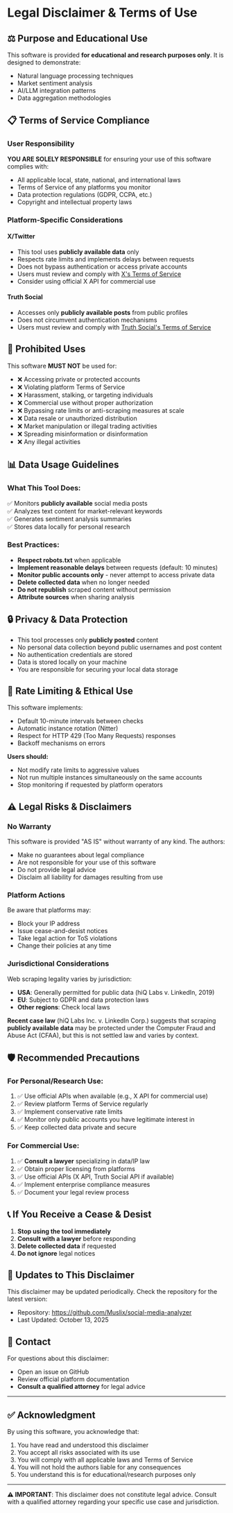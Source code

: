 # Legal Disclaimer & Terms of Use

## ⚖️ Purpose and Educational Use

This software is provided **for educational and research purposes only**. It is designed to demonstrate:
- Natural language processing techniques
- Market sentiment analysis
- AI/LLM integration patterns
- Data aggregation methodologies

## 📋 Terms of Service Compliance

### User Responsibility
**YOU ARE SOLELY RESPONSIBLE** for ensuring your use of this software complies with:
- All applicable local, state, national, and international laws
- Terms of Service of any platforms you monitor
- Data protection regulations (GDPR, CCPA, etc.)
- Copyright and intellectual property laws

### Platform-Specific Considerations

#### X/Twitter
- This tool uses **publicly available data** only
- Respects rate limits and implements delays between requests
- Does not bypass authentication or access private accounts
- Users must review and comply with [X's Terms of Service](https://twitter.com/en/tos)
- Consider using official X API for commercial use

#### Truth Social
- Accesses only **publicly available posts** from public profiles
- Does not circumvent authentication mechanisms
- Users must review and comply with [Truth Social's Terms of Service](https://truthsocial.com/terms-of-service)

## 🚫 Prohibited Uses

This software **MUST NOT** be used for:
- ❌ Accessing private or protected accounts
- ❌ Violating platform Terms of Service
- ❌ Harassment, stalking, or targeting individuals
- ❌ Commercial use without proper authorization
- ❌ Bypassing rate limits or anti-scraping measures at scale
- ❌ Data resale or unauthorized distribution
- ❌ Market manipulation or illegal trading activities
- ❌ Spreading misinformation or disinformation
- ❌ Any illegal activities

## 📊 Data Usage Guidelines

### What This Tool Does:
✅ Monitors **publicly available** social media posts  
✅ Analyzes text content for market-relevant keywords  
✅ Generates sentiment analysis summaries  
✅ Stores data locally for personal research  

### Best Practices:
- **Respect robots.txt** when applicable
- **Implement reasonable delays** between requests (default: 10 minutes)
- **Monitor public accounts only** - never attempt to access private data
- **Delete collected data** when no longer needed
- **Do not republish** scraped content without permission
- **Attribute sources** when sharing analysis

## 🔒 Privacy & Data Protection

- This tool processes only **publicly posted** content
- No personal data collection beyond public usernames and post content
- No authentication credentials are stored
- Data is stored locally on your machine
- You are responsible for securing your local data storage

## 📜 Rate Limiting & Ethical Use

This software implements:
- Default 10-minute intervals between checks
- Automatic instance rotation (Nitter)
- Respect for HTTP 429 (Too Many Requests) responses
- Backoff mechanisms on errors

**Users should:**
- Not modify rate limits to aggressive values
- Not run multiple instances simultaneously on the same accounts
- Stop monitoring if requested by platform operators

## ⚠️ Legal Risks & Disclaimers

### No Warranty
This software is provided "AS IS" without warranty of any kind. The authors:
- Make no guarantees about legal compliance
- Are not responsible for your use of this software
- Do not provide legal advice
- Disclaim all liability for damages resulting from use

### Platform Actions
Be aware that platforms may:
- Block your IP address
- Issue cease-and-desist notices
- Take legal action for ToS violations
- Change their policies at any time

### Jurisdictional Considerations
Web scraping legality varies by jurisdiction:
- **USA**: Generally permitted for public data (hiQ Labs v. LinkedIn, 2019)
- **EU**: Subject to GDPR and data protection laws
- **Other regions**: Check local laws

**Recent case law** (hiQ Labs Inc. v. LinkedIn Corp.) suggests that scraping **publicly available data** may be protected under the Computer Fraud and Abuse Act (CFAA), but this is not settled law and varies by context.

## 🛡️ Recommended Precautions

### For Personal/Research Use:
1. ✅ Use official APIs when available (e.g., X API for commercial use)
2. ✅ Review platform Terms of Service regularly
3. ✅ Implement conservative rate limits
4. ✅ Monitor only public accounts you have legitimate interest in
5. ✅ Keep collected data private and secure

### For Commercial Use:
1. ✅ **Consult a lawyer** specializing in data/IP law
2. ✅ Obtain proper licensing from platforms
3. ✅ Use official APIs (X API, Truth Social API if available)
4. ✅ Implement enterprise compliance measures
5. ✅ Document your legal review process

## 📞 If You Receive a Cease & Desist

1. **Stop using the tool immediately**
2. **Consult with a lawyer** before responding
3. **Delete collected data** if requested
4. **Do not ignore** legal notices

## 🔄 Updates to This Disclaimer

This disclaimer may be updated periodically. Check the repository for the latest version:
- Repository: https://github.com/Muslix/social-media-analyzer
- Last Updated: October 13, 2025

## 📧 Contact

For questions about this disclaimer:
- Open an issue on GitHub
- Review official platform documentation
- **Consult a qualified attorney** for legal advice

---

## ✅ Acknowledgment

By using this software, you acknowledge that:
1. You have read and understood this disclaimer
2. You accept all risks associated with its use
3. You will comply with all applicable laws and Terms of Service
4. You will not hold the authors liable for any consequences
5. You understand this is for educational/research purposes only

---

**⚠️ IMPORTANT**: This disclaimer does not constitute legal advice. Consult with a qualified attorney regarding your specific use case and jurisdiction.
